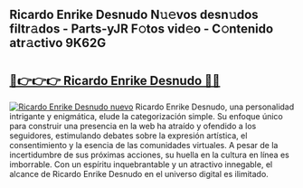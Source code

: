 ## Ricardo Enrike Desnudo N𝚞𝚎vos desn𝚞dos filtr𝚊dos - Parts-yJR F𝚘tos vid𝚎o - C𝚘ntenido atr𝚊ctivo 9K62G

# <h2><a href="http://mb8704v.tromn.icu/?c=Ricardo+Enrike+Desnudo">🔗👉👉👉 Ricardo Enrike Desnudo 🔗🔗</a></h2>

[![Ricardo Enrike Desnudo nuevo](https://i.imgur.com/pEAQMta.gif)](http://mb8704v.tromn.icu/?c=Ricardo+Enrike+Desnudo)
Ricardo Enrike Desnudo, una personalidad intrigante y enigmática, elude la categorización simple. Su enfoque único para construir una presencia en la web ha atraído y ofendido a los seguidores, estimulando debates sobre la expresión artística, el consentimiento y la esencia de las comunidades virtuales. A pesar de la incertidumbre de sus próximas acciones, su huella en la cultura en línea es imborrable. Con un espíritu inquebrantable y un atractivo innegable, el alcance de Ricardo Enrike Desnudo en el universo digital es ilimitado.

